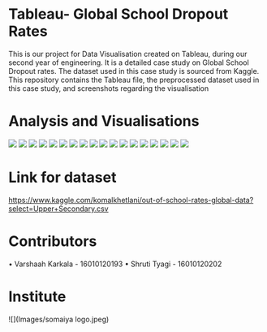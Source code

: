 # Tableau- Global School Dropout Rates
This is our project for Data Visualisation created on Tableau, during our second year of engineering.
It is a detailed case study on Global School Dropout rates. The dataset used in this case study is sourced from Kaggle. 
This repository contains the Tableau file, the preprocessed dataset used in this case study, and screenshots regarding the visualisation

# Analysis and Visualisations
![](Images/1.png)
![](Images/2.png)
![](Images/3.png)
![](Images/4.png)
![](Images/5.png)
![](Images/6.png)
![](Images/7.png)
![](Images/8.png)
![](Images/9.png)
![](Images/10.png)
![](Images/11.png)
![](Images/12.png)
![](Images/13.png)
![](Images/14.png)
![](Images/15.png)
![](Images/16.png)
![](Images/17.png)
![](Images/18.png)

# Link for dataset
https://www.kaggle.com/komalkhetlani/out-of-school-rates-global-data?select=Upper+Secondary.csv

# Contributors
•	Varshaah Karkala - 16010120193
•	Shruti Tyagi - 16010120202

# Institute
![](Images/somaiya logo.jpeg)
